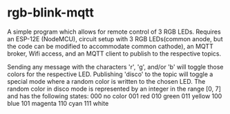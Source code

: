 # rgb-blink-mqtt
A simple program which allows for remote control of 3 RGB LEDs. Requires an ESP-12E (NodeMCU), 
circuit setup with 3 RGB LEDs(common anode, but the code can be modified to accommodate common cathode), 
an MQTT broker, Wifi access, and an MQTT client to publish to the respective topics. 

Sending any message with the characters 'r', 'g', and/or 'b' will toggle those colors for the respective 
LED. Publishing 'disco' to the topic will toggle a special mode where a random color is written to the
chosen LED. The random color in disco mode is represented by an integer in the range [0, 7] and has the 
following states:
000 no color
001 red
010 green
011 yellow
100 blue
101 magenta
110 cyan
111 white

